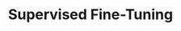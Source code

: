 ---
title: "Supervised Fine-Tuning"
nav_order: 4
parent: Training and Fine-tuning
layout: default
---